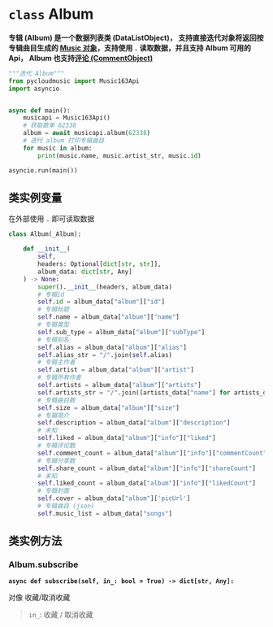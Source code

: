 # `class` Album

**专辑 (Album) 是一个数据列表类 (DataListObject)， 支持直接迭代对象将返回按专辑曲目生成的 [Music 对象](/pycloudmusic/Music)，支持使用 `.` 读取数据，并且支持 Album 可用的 Api， Album 也支持[评论 (CommentObject)](/pycloudmusic/CommentObject)**

```python
"""迭代 Album"""
from pycloudmusic import Music163Api
import asyncio


async def main():
    musicapi = Music163Api()
    # 获取歌单 62338
    album = await musicapi.album(62338)
    # 迭代 album 打印专辑曲目
    for music in album:
        print(music.name, music.artist_str, music.id)

asyncio.run(main())
```

## 类实例变量

在外部使用 `.` 即可读取数据

```python
class Album(_Album):

    def __init__(
        self, 
        headers: Optional[dict[str, str]], 
        album_data: dict[str, Any]
    ) -> None:
        super().__init__(headers, album_data)
        # 专辑id
        self.id = album_data["album"]["id"]
        # 专辑标题
        self.name = album_data["album"]["name"]
        # 专辑类型
        self.sub_type = album_data["album"]["subType"]
        # 专辑别名
        self.alias = album_data["album"]["alias"]
        self.alias_str = "/".join(self.alias)
        # 专辑主作者
        self.artist = album_data["album"]["artist"]
        # 专辑所有作者
        self.artists = album_data["album"]["artists"]
        self.artists_str = "/".join([artists_data["name"] for artists_data in self.artists])
        # 专辑曲目数
        self.size = album_data["album"]["size"]
        # 专辑简介
        self.description = album_data["album"]["description"]
        # 未知
        self.liked = album_data["album"]["info"]["liked"]
        # 专辑评论数
        self.comment_count = album_data["album"]["info"]["commentCount"]
        # 专辑分享数
        self.share_count = album_data["album"]["info"]["shareCount"]
        # 未知
        self.liked_count = album_data["album"]["info"]["likedCount"]
        # 专辑封面
        self.cover = album_data["album"]['picUrl']
        # 专辑曲目 (json)
        self.music_list = album_data["songs"]
```

## 类实例方法

### Album.subscribe

**`async def subscribe(self, in_: bool = True) -> dict[str, Any]:`**

对像 收藏/取消收藏

> `in_`: 收藏 / 取消收藏